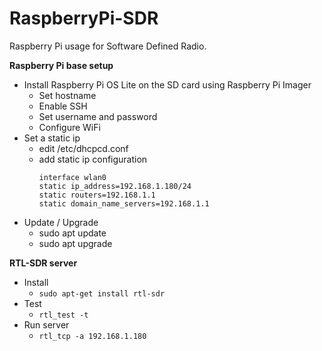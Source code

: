 # RaspberryPi-SDR
Raspberry Pi usage for Software Defined Radio.

**Raspberry Pi base setup**
* Install Raspberry Pi OS Lite on the SD card using Raspberry Pi Imager
  * Set hostname
  * Enable SSH
  * Set username and password
  * Configure WiFi
* Set a static ip
  * edit /etc/dhcpcd.conf
  * add static ip configuration 
    ```
    interface wlan0
    static ip_address=192.168.1.180/24
    static routers=192.168.1.1
    static domain_name_servers=192.168.1.1
    ```
* Update / Upgrade
  * sudo apt update
  * sudo apt upgrade


**RTL-SDR server**
* Install
  * `sudo apt-get install rtl-sdr`
* Test
  * `rtl_test -t`
* Run server
  * `rtl_tcp -a 192.168.1.180`

